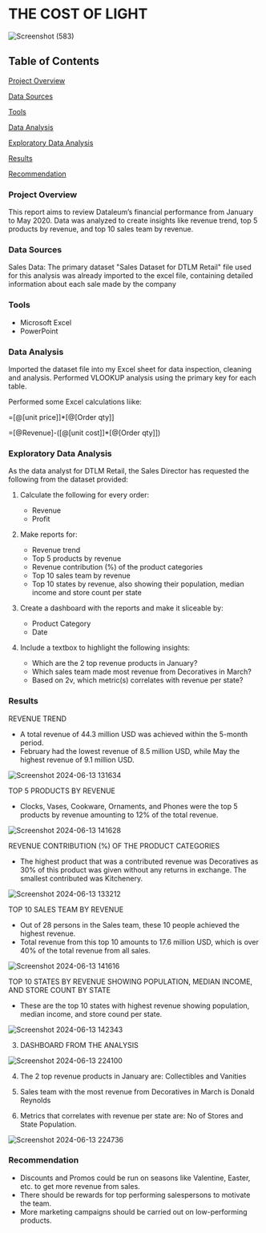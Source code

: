 # **THE COST OF LIGHT**

![Screenshot (583)](https://github.com/user-attachments/assets/dccdd80c-5959-4feb-83db-76a4c7980f08)


## **Table of Contents**
[Project Overview](project_overview)

[Data Sources](data_sources)

[Tools](tools)

[Data Analysis](data_analysis)

[Exploratory Data Analysis](exploratory_data_analysis)

[Results](results)

[Recommendation](recommendation)

### **Project Overview**
This report aims to review Dataleum’s financial performance from January to May 2020. Data was analyzed to create insights like revenue trend, top 5 products by revenue, and top 10 sales team by revenue.

### **Data Sources**
Sales Data: The primary dataset "Sales Dataset for DTLM Retail" file used for this analysis was already imported to the excel file, containing detailed information about each sale made by the company

### **Tools**

 - Microsoft Excel
 - PowerPoint

### **Data Analysis**

Imported the dataset file into my Excel sheet for data inspection, cleaning and analysis.
Performed VLOOKUP analysis using the primary key for each table.

Performed some Excel calculations liike:

=[@[unit price]]*[@[Order qty]]

=[@Revenue]-([@[unit cost]]*[@[Order qty]])

### **Exploratory Data Analysis**

As the data analyst for DTLM Retail, the Sales Director has requested the following from the dataset provided:

1. Calculate the following for every order:

   - Revenue
   - Profit

2. Make reports for:

   - Revenue trend
   - Top 5 products by revenue
   - Revenue contribution (%) of the product categories
   - Top 10 sales team by revenue
   - Top 10 states by revenue, also showing their population, median income and store count per state

3. Create a dashboard with the reports and make it sliceable by:
   
   - Product Category
   - Date

4. Include a textbox to highlight the following insights:
   
   - Which are the 2 top revenue products in January?
   - Which sales team made most revenue from Decoratives in March?
   - Based on 2v, which metric(s) correlates with revenue per state?
   
### **Results**   

REVENUE TREND
 - A total revenue of 44.3 million USD was achieved within the 5-month period. 
 - February had the lowest revenue of 8.5 million USD, while May the highest revenue of 9.1 million USD.

![Screenshot 2024-06-13 131634](https://github.com/Vickeejai/Sales-Report-for-Dataleum-Retail/assets/133552578/2a920425-7d91-440d-bae9-4c6d47ea040a)

TOP 5 PRODUCTS BY REVENUE
 - Clocks, Vases, Cookware, Ornaments, and Phones were the top 5 products by revenue amounting to 12% of the total revenue.

![Screenshot 2024-06-13 141628](https://github.com/Vickeejai/Sales-Report-for-Dataleum-Retail/assets/133552578/ccb121ca-fad6-4149-ae8b-8edb3f12d798)

REVENUE CONTRIBUTION (%) OF THE PRODUCT CATEGORIES
 - The highest product that was a contributed revenue was Decoratives as 30% of this product was given without any returns in exchange. The smallest contributed was Kitchenery.

![Screenshot 2024-06-13 133212](https://github.com/Vickeejai/Sales-Report-for-Dataleum-Retail/assets/133552578/e671a4aa-5f26-45cc-a682-c100c5596e3b)

TOP 10 SALES TEAM BY REVENUE
 - Out of 28 persons in the Sales team, these 10 people achieved the highest revenue.
 - Total revenue from this top 10 amounts to 17.6 million USD, which is over 40% of the total revenue from all sales.

![Screenshot 2024-06-13 141616](https://github.com/Vickeejai/Sales-Report-for-Dataleum-Retail/assets/133552578/974280c2-101c-46d7-95c9-43c82d7fd574)

TOP 10 STATES BY REVENUE SHOWING POPULATION, MEDIAN INCOME, AND STORE COUNT BY STATE
 - These are the top 10 states with highest revenue showing population, median income, and store cound per state.

![Screenshot 2024-06-13 142343](https://github.com/Vickeejai/Sales-Report-for-Dataleum-Retail/assets/133552578/cf2c1b5e-986e-420a-921a-4d050584e4ff)

 3. DASHBOARD FROM THE ANALYSIS

![Screenshot 2024-06-13 224100](https://github.com/Vickeejai/Sales-Report-for-Dataleum-Retail/assets/133552578/e999cf98-4ec2-4885-b477-6b7bb815b905)

 4. The 2 top revenue products in January are: Collectibles and Vanities

 5. Sales team with the most revenue from Decoratives in March is Donald Reynolds

 6. Metrics that correlates with revenue per state are: No of Stores and State Population.

![Screenshot 2024-06-13 224736](https://github.com/Vickeejai/Sales-Report-for-Dataleum-Retail/assets/133552578/6868b39d-a3a1-44fc-8274-6e2dce6a0676)

### **Recommendation**

 - Discounts and Promos could be run on seasons like Valentine, Easter, etc. to get more revenue from sales.
 - There should be rewards for top performing salespersons to motivate the team.
 - More marketing campaigns should be carried out on low-performing products.













